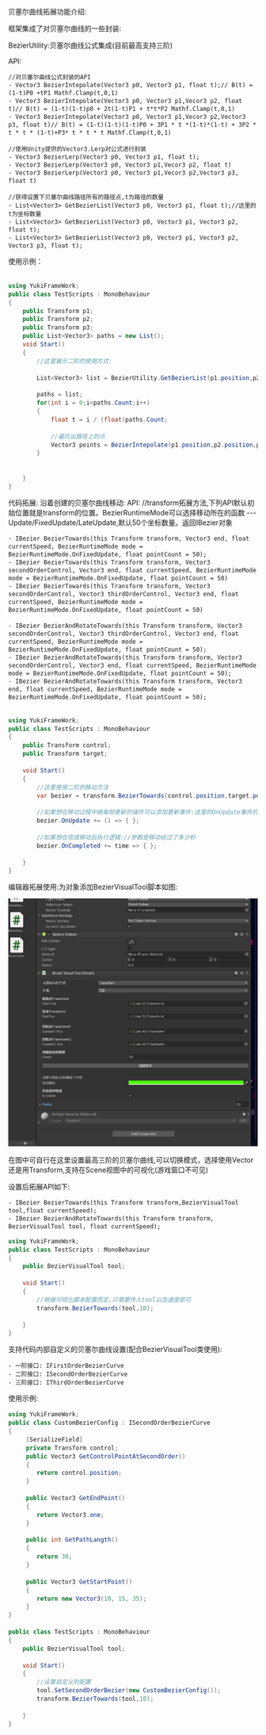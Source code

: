 ﻿贝塞尔曲线拓展功能介绍:

框架集成了对贝塞尔曲线的一些封装:

BezierUtility:贝塞尔曲线公式集成(目前最高支持三阶)

API:

	//对贝塞尔曲线公式封装的API
	- Vector3 BezierIntepolate(Vector3 p0, Vector3 p1, float t);// B(t) = (1-t)P0 +tP1 Mathf.Clamp(t,0,1)
	- Vector3 BezierIntepolate(Vector3 p0, Vector3 p1,Vecor3 p2, float t)// B(t) = (1-t)(1-t)p0 + 2t(1-t)P1 + t*t*P2 Mathf.Clamp(t,0,1)
	- Vector3 BezierIntepolate(Vector3 p0, Vector3 p1,Vecor3 p2,Vector3 p3, float t)// B(t) = (1-t)(1-t)(1-t)P0 + 3P1 * t *(1-t)*(1-t) + 3P2 * t * t * (1-t)+P3* t * t * t Mathf.Clamp(t,0,1)

	//使用Unity提供的Vector3.Lerp对公式进行封装
	- Vector3 BezierLerp(Vector3 p0, Vector3 p1, float t);
	- Vector3 BezierLerp(Vector3 p0, Vector3 p1,Vecor3 p2, float t)
	- Vector3 BezierLerp(Vector3 p0, Vector3 p1,Vecor3 p2,Vector3 p3, float t)

	//获得设置下贝塞尔曲线路径所有的路径点,t为路径的数量
	- List<Vector3> GetBezierList(Vector3 p0, Vector3 p1, float t);//这里的t为坐标数量
	- List<Vector3> GetBezierList(Vector3 p0, Vector3 p1, Vector3 p2, float t);
	- List<Vector3> GetBezierList(Vector3 p0, Vector3 p1, Vector3 p2, Vector3 p3, float t);

使用示例：
``` csharp

using YukiFrameWork;
public class TestScripts : MonoBehaviour
{
	public Transform p1;
	public Transform p2;
	public Transform p3;
	public List<Vector3> paths = new List();
	void Start()
	{
		//这里展示二阶的使用方式:

		List<Vector3> list = BezierUtility.GetBezierList(p1.position,p2.position,p3.position,50);

		paths = list;
		for(int i = 0;i<paths.Count;i++)
		{
			float t = i / (float)paths.Count;

			//遍历出路径上的点
			Vector3 points = BezierIntepolate(p1.position,p2.position,p3.position,t);
		}

		
	}
}
```

代码拓展: 沿着创建的贝塞尔曲线移动:
API: //transform拓展方法,下列API默认初始位置就是transform的位置。BezierRuntimeMode可以选择移动所在的函数 --- Update/FixedUpdate/LateUpdate,默认50个坐标数量。返回IBezier对象

	- IBezier BezierTowards(this Transform transform, Vector3 end, float currentSpeed, BezierRuntimeMode mode = BezierRuntimeMode.OnFixedUpdate, float pointCount = 50);
	- IBezier BezierTowards(this Transform transform, Vector3 secondOrderControl, Vector3 end, float currentSpeed, BezierRuntimeMode mode = BezierRuntimeMode.OnFixedUpdate, float pointCount = 50)
	- IBezier BezierTowards(this Transform transform, Vector3 secondOrderControl, Vector3 thirdOrderControl, Vector3 end, float currentSpeed, BezierRuntimeMode mode = BezierRuntimeMode.OnFixedUpdate, float pointCount = 50)
		
	- IBezier BezierAndRotateTowards(this Transform transform, Vector3 secondOrderControl, Vector3 thirdOrderControl, Vector3 end, float currentSpeed, BezierRuntimeMode mode = BezierRuntimeMode.OnFixedUpdate, float pointCount = 50);
	- IBezier BezierAndRotateTowards(this Transform transform, Vector3 secondOrderControl, Vector3 end, float currentSpeed, BezierRuntimeMode mode = BezierRuntimeMode.OnFixedUpdate, float pointCount = 50);
	- IBezier BezierAndRotateTowards(this Transform transform, Vector3 end, float currentSpeed, BezierRuntimeMode mode = BezierRuntimeMode.OnFixedUpdate, float pointCount = 50);

``` csharp

using YukiFrameWork;
public class TestScripts : MonoBehaviour
{	
	public Transform control;
	public Transform target;
	
	void Start()
	{
		//这里使用二阶的移动方法
		var bezier = transform.BezierTowards(control.position,target.position,10);

		//如果想在移动过程中做每帧更新的操作可以添加更新事件:这里的OnUpdate事件的更新周期取决于该IBezier的BezierRuntimeMode;
		bezier.OnUpdate += () => { };

		//如果想在完成移动后执行逻辑://参数是移动经过了多少秒
		bezier.OnCompleted += time => { };
			
	}
}
```

编辑器拓展使用:为对象添加BezierVisualTool脚本如图:

![输入图片说明](Texture/Tool.png)

在图中可自行在这里设置最高三阶的贝塞尔曲线,可以切换模式，选择使用Vector还是用Transform,支持在Scene视图中的可视化(游戏窗口不可见)

设置后拓展API如下:

	- IBezier BezierTowards(this Transform transform,BezierVisualTool tool,float currentSpeed);	
	- IBezier BezierAndRotateTowards(this Transform transform, BezierVisualTool tool, float currentSpeed);	

``` csharp
using YukiFrameWork;
public class TestScripts : MonoBehaviour
{	
	public BezierVisualTool tool;	
	
	void Start()
	{
		//根据可视化脚本配置而定,只需要传入tool以及速度即可
		transform.BezierTowards(tool,10);
			
	}
}
```

支持代码内部自定义的贝塞尔曲线设置(配合BezierVisualTool类使用):

	- 一阶接口: IFirstOrderBezierCurve
	- 二阶接口: ISecondOrderBezierCurve
	- 三阶接口: IThirdOrderBezierCurve

使用示例:

``` csharp
using YukiFrameWork;
public class CustomBezierConfig : ISecondOrderBezierCurve
{	
	 [SerializeField]
     private Transform control;
     public Vector3 GetControlPointAtSecondOrder()
     {
		return control.position;
     }

     public Vector3 GetEndPoint()
     {
        return Vector3.one;
     }

     public int GetPathLangth()
     {
        return 30;
     }

     public Vector3 GetStartPoint()
     {
		return new Vector3(10, 15, 35);
     }     
}

public class TestScripts : MonoBehaviour
{	
	public BezierVisualTool tool;	
	
	void Start()
	{
		//设置自定义的配置
		tool.SetSecondOrderBezier(new CustomBezierConfig());
		transform.BezierTowards(tool,10);
			
	}
}
```






	